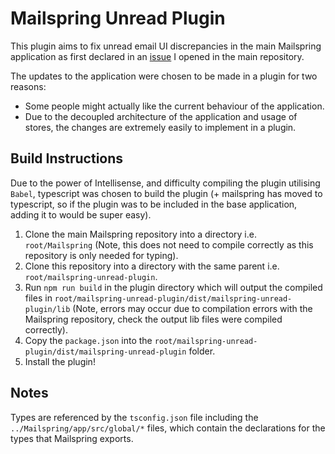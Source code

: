 # Mailspring Unread Plugin

This plugin aims to fix unread email UI discrepancies in the main Mailspring application as first declared in an 
[issue](https://github.com/Foundry376/Mailspring/issues/1497) I opened in the main repository.

The updates to the application were chosen to be made in a plugin for two reasons:
- Some people might actually like the current behaviour of the application.
- Due to the decoupled architecture of the application and usage of stores, the changes are extremely easily to implement
in a plugin.

## Build Instructions

Due to the power of Intellisense, and difficulty compiling the plugin utilising `Babel`, typescript was chosen to build the
plugin (+ mailspring has moved to typescript, so if the plugin was to be included in the base application, adding it to
would be super easy).

1. Clone the main Mailspring repository into a directory i.e. `root/Mailspring` (Note, this does not need to compile 
correctly as this repository is only needed for typing).
2. Clone this repository into a directory with the same parent i.e. `root/mailspring-unread-plugin`.
3. Run `npm run build` in the plugin directory which will output the compiled files in 
`root/mailspring-unread-plugin/dist/mailspring-unread-plugin/lib` (Note, errors may occur due to compilation errors with the
Mailspring repository, check the output lib files were compiled correctly).
4. Copy the `package.json` into the `root/mailspring-unread-plugin/dist/mailspring-unread-plugin` folder.
5. Install the plugin!

## Notes

Types are referenced by the `tsconfig.json` file including the `../Mailspring/app/src/global/*` files, which contain the
declarations for the types that Mailspring exports.
